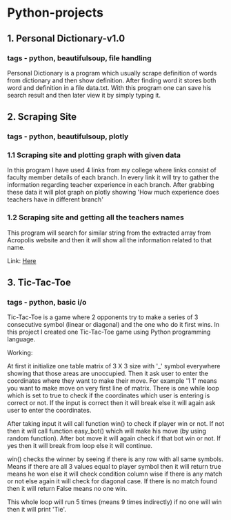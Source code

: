 # Python-projects

## 1. Personal Dictionary-v1.0
### tags - python, beautifulsoup, file handling

Personal Dictionary is a program which usually scrape definition of words from dictionary and then show definition. After finding word it stores both word and definition in a file data.txt. With this program one can save his search result and then later view it by simply typing it.

## 2. Scraping Site
### tags - python, beautifulsoup, plotly

### 1.1 Scraping site and plotting graph with given data

In this program I have used 4 links from my college where links consist of faculty member details of each branch. 
In every link it will try to gather the information regarding teacher experience in each branch. After grabbing these data it will plot graph on plotly showing 'How much experience does teachers have in different branch'

### 1.2 Scraping site and getting all the teachers names

This program will search for similar string from the extracted array from Acropolis website and then it will show all the information related to that name.

Link: [Here](https://plot.ly/~shashank-sharma/0/#plot)


## 3. Tic-Tac-Toe
### tags - python, basic i/o

Tic-Tac-Toe is a game where 2 opponents try to make a series of 3 consecutive symbol (linear or diagonal) and the one who do it first wins.
In this project I created one Tic-Tac-Toe game using Python programming language. 

Working:

At first it initialize one table matrix of 3 X 3 size with '_' symbol everywhere showing that those areas are unoccupied. Then it ask user to enter the coordinates where they want to make their move.
For example '1 1' means you want to make move on very first line of matrix. There is one while loop which is set to true to check if the coordinates which user is entering is correct or not.
If the input is correct then it will break else it will again ask user to enter the coordinates.

After taking input it will call function win() to check if player win or not. If not then it will call function easy_bot() which will make his move (by using random function).
After bot move it will again check if that bot win or not. If yes then it will break from loop else it will continue.

win() checks the winner by seeing if there is any row with all same symbols. Means if there are all 3 values equal to player symbol then it will return true means he won else it will check condition 
column wise if there is any match or not else again it will check for diagonal case. If there is no match found then it will return False means no one win.

This whole loop will run 5 times (means 9 times indirectly) if no one will win then it will print 'Tie'.
